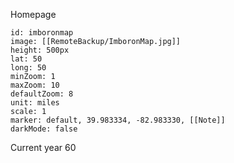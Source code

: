 Homepage
```leaflet
id: imboronmap
image: [[RemoteBackup/ImboronMap.jpg]]
height: 500px
lat: 50
long: 50
minZoom: 1
maxZoom: 10
defaultZoom: 8
unit: miles
scale: 1
marker: default, 39.983334, -82.983330, [[Note]]
darkMode: false
```

Current year 60